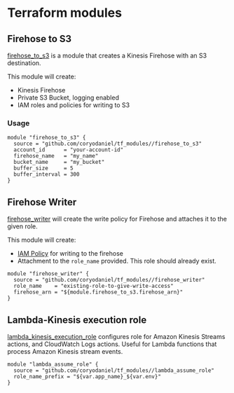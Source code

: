 # Terraform modules


## Firehose to S3

[firehose_to_s3](./firehose_to_s3/) is a module that creates a Kinesis Firehose with an S3 destination.

This module will create:
* Kinesis Firehose
* Private S3 Bucket, logging enabled
* IAM roles and policies for writing to S3

### Usage

```hcl
module "firehose_to_s3" {
  source = "github.com/coryodaniel/tf_modules//firehose_to_s3"
  account_id      = "your-account-id"
  firehose_name   = "my_name"
  bucket_name     = "my_bucket"
  buffer_size     = 5
  buffer_interval = 300
}
```

## Firehose Writer

[firehose_writer](./firehose_writer/) will create the write policy for Firehose and attaches it to the given role.

This module will create:
* [IAM Policy](./firehose_writer/iam.tf) for writing to the firehose
* Attachment to the `role_name` provided. This role should already exist.

```hcl
module "firehose_writer" {
  source = "github.com/coryodaniel/tf_modules//firehose_writer"
  role_name    = "existing-role-to-give-write-access"
  firehose_arn = "${module.firehose_to_s3.firehose_arn}"
}
```

## Lambda-Kinesis execution role

[lambda_kinesis_execution_role](./lambda_kinesis_execution_role/) configures role for  Amazon Kinesis Streams actions, and CloudWatch Logs actions. Useful for Lambda functions that process Amazon Kinesis stream events.

```hcl
module "lambda_assume_role" {
  source = "github.com/coryodaniel/tf_modules//lambda_assume_role"
  role_name_prefix = "${var.app_name}_${var.env}"
}
```

